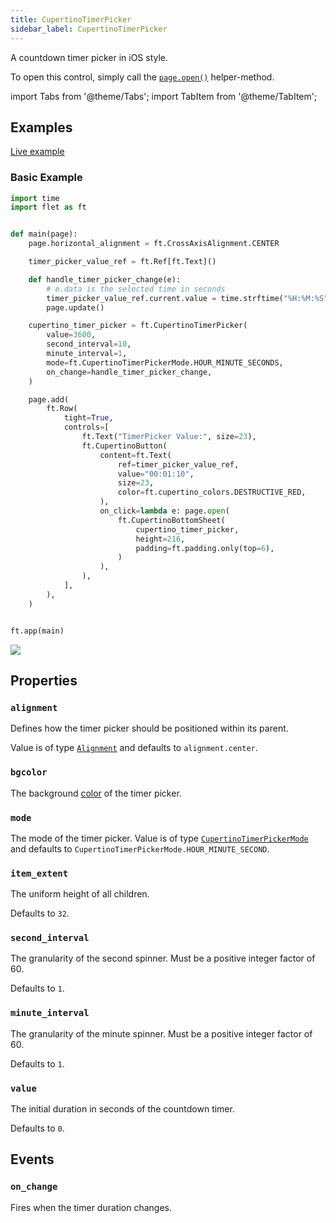 ```yaml
---
title: CupertinoTimerPicker
sidebar_label: CupertinoTimerPicker
---
```


A countdown timer picker in iOS style.

To open this control, simply call the [`page.open()`](/docs/controls/page#opencontrol) helper-method.

import Tabs from '@theme/Tabs';
import TabItem from '@theme/TabItem';

## Examples

[Live example](https://flet-controls-gallery.fly.dev/dialogs/cupertinotimerpicker)

### Basic Example

<Tabs groupId="language">
  <TabItem value="python" label="Python" default>

```python
import time
import flet as ft


def main(page):
    page.horizontal_alignment = ft.CrossAxisAlignment.CENTER

    timer_picker_value_ref = ft.Ref[ft.Text]()

    def handle_timer_picker_change(e):
        # e.data is the selected time in seconds
        timer_picker_value_ref.current.value = time.strftime("%H:%M:%S", time.gmtime(int(e.data)))
        page.update()

    cupertino_timer_picker = ft.CupertinoTimerPicker(
        value=3600,
        second_interval=10,
        minute_interval=1,
        mode=ft.CupertinoTimerPickerMode.HOUR_MINUTE_SECONDS,
        on_change=handle_timer_picker_change,
    )

    page.add(
        ft.Row(
            tight=True,
            controls=[
                ft.Text("TimerPicker Value:", size=23),
                ft.CupertinoButton(
                    content=ft.Text(
                        ref=timer_picker_value_ref,
                        value="00:01:10",
                        size=23,
                        color=ft.cupertino_colors.DESTRUCTIVE_RED,
                    ),
                    on_click=lambda e: page.open(
                        ft.CupertinoBottomSheet(
                            cupertino_timer_picker,
                            height=216,
                            padding=ft.padding.only(top=6),
                        )
                    ),
                ),
            ],
        ),
    )


ft.app(main)
```
  </TabItem>
</Tabs>

<img src="/img/docs/controls/cupertino-timer-picker/basic-cupertino-timer-picker.gif" className="screenshot-50" />

## Properties

### `alignment`

Defines how the timer picker should be positioned within its parent. 

Value is of type [`Alignment`](/docs/reference/types/alignment) and defaults to `alignment.center`.

### `bgcolor`

The background [color](/docs/reference/colors) of the timer picker.

### `mode`

The mode of the timer picker. Value is of
type [`CupertinoTimerPickerMode`](/docs/reference/types/cupertinotimerpickermode) and defaults
to `CupertinoTimerPickerMode.HOUR_MINUTE_SECOND`.

### `item_extent`

The uniform height of all children.

Defaults to `32`.

### `second_interval`

The granularity of the second spinner. Must be a positive integer factor of 60.

Defaults to `1`.

### `minute_interval`

The granularity of the minute spinner. Must be a positive integer factor of 60.

Defaults to `1`.

### `value`

The initial duration in seconds of the countdown timer.

Defaults to `0`.

## Events

### `on_change`

Fires when the timer duration changes.